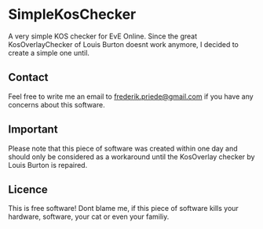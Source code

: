 # SimpleKosChecker
A very simple KOS checker for EvE Online. Since the great KosOverlayChecker of Louis Burton doesnt work anymore, I decided to create a simple one until.

## Contact
Feel free to write me an email to frederik.priede@gmail.com if you have any concerns about this software.

## Important
Please note that this piece of software was created within one day and should only be considered as a workaround until the KosOverlay checker by Louis Burton is repaired.

## Licence
This is free software! Dont blame me, if this piece of software kills your hardware, software, your cat or even your familiy.
